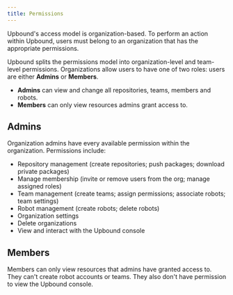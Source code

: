 ```yaml
---
title: Permissions
---
```


Upbound's access model is organization-based. To perform an action within Upbound, users must belong to an organization that has the appropriate permissions.

Upbound splits the permissions model into organization-level and team-level permissions. Organizations allow users to have one of two roles: users are either **Admins** or **Members**.

- **Admins** can view and change all repositories, teams, members and robots.  
- **Members** can only view resources admins grant access to.  

## Admins

Organization admins have every available permission within the organization. Permissions include:

- Repository management (create repositories; push packages; download private packages)
- Manage membership (invite or remove users from the org; manage assigned roles)
- Team management (create teams; assign permissions; associate robots; team settings)
- Robot management (create robots; delete robots)
- Organization settings
- Delete organizations
- View and interact with the Upbound console

## Members

Members can only view resources that admins have granted access to. They can't create robot accounts or teams. They also don't have permission to view the Upbound console.